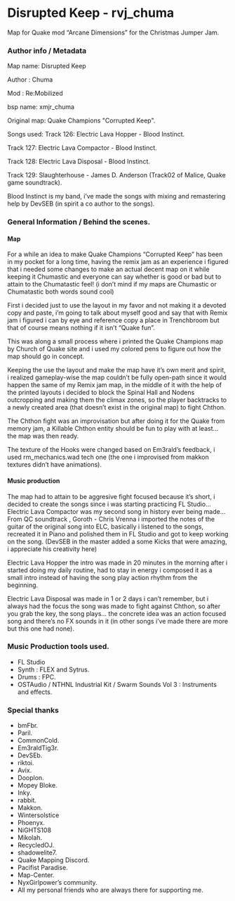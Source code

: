 # Disrupted Keep - rvj_chuma

Map for Quake mod “Arcane Dimensions” for the Christmas Jumper Jam.

### Author info / Metadata

Map name: Disrupted Keep

Author : Chuma

Mod : Re:Mobilized

bsp name: xmjr_chuma

Original map: Quake Champions "Corrupted Keep".

Songs used: 
Track 126: Electric Lava Hopper - Blood Instinct.

Track 127: Electric Lava Compactor - Blood Instinct.

Track 128: Electric Lava Disposal - Blood Instinct.

Track 129: Slaughterhouse - James D. Anderson (Track02 of Malice, Quake game soundtrack).

 Blood Instinct is my band, i’ve made the songs with mixing and remastering help by DevSEB (in spirit a co author to the songs).
### General Information / Behind the scenes.

#### Map

For a while an idea to make Quake Champions “Corrupted Keep” has been in my pocket for a long time, having the remix jam as an experience i figured that i needed some changes to make an actual decent map on it while keeping it Chumastic and everyone can say whether is good or bad but to attain to the Chumatastic feel! (i don’t mind if my maps are Chumastic or Chumatastic both words sound cool)

First i decided just to use the layout in my favor and not making it a devoted copy and paste, i’m going to talk about myself good and say that with Remix jam i figured i can by eye and reference copy a place in Trenchbroom but that of course means nothing if it isn’t “Quake fun”.

This was along a small process where i printed the Quake Champions map by Church of Quake site and i used my colored pens to figure out how the map should go in concept.

Keeping the use the layout and make the map have it’s own merit and spirit, i realized gameplay-wise the map couldn’t be fully open-path since it would happen the same of my Remix jam map, in the middle of it with the help of the printed layouts i decided to block the Spinal Hall and Nodens outcropping and making them the climax zones, so the player backtracks to a newly created area (that doesn’t exist in the original map) to fight Chthon.

The Chthon fight was an improvisation but after doing it for the Quake from memory jam, a Killable Chthon entity should be fun to play with at least… the map was then ready.

The texture of the Hooks were changed based on Em3rald’s feedback, i used rm_mechanics.wad tech one (the one i improvised from makkon textures didn’t have animations).

#### Music production

The map had to attain to be aggresive fight focused because it’s short, i decided to create the songs since i was starting practicing FL Studio… Electric Lava Compactor was my second song in history ever being made… From QC soundtrack , Goroth - Chris Vrenna i imported the notes of the guitar of the original song into ELC, basically i listened to the songs, recreated it in Piano and polished them in FL Studio and got to keep working on the song. (DevSEB in the master added a some Kicks that were amazing, i appreciate his creativity here)

Electric Lava Hopper the intro was made in 20 minutes in the morning after i started doing my daily routine, had to stay in energy i composed it as a small intro instead of having the song play action rhythm from the beginning.

Electric Lava Disposal was made in 1 or 2 days i can’t remember, but i always had the focus the song was made to fight against Chthon, so after you grab the key, the song plays… the concrete idea was an action focused song and there’s no FX sounds in it (in other songs i’ve made there are more but this one had none).

### Music Production tools used.

- FL Studio 
-  Synth : FLEX and Sytrus.
-  Drums : FPC.
-  OSTAudio / NTHNL Industrial Kit / Swarm Sounds Vol 3 : Instruments and effects.

### Special thanks

- bmFbr.
- Paril.
- CommonCold.
- Em3raldTig3r.
- DevSEb.
- riktoi.
- Avix.
- Dooplon.
- Mopey Bloke.
- Inky.
- rabbit.
- Makkon.
- Wintersolstice
- Phoenyx.
- NiGHTS108
- Mikolah.
- RecycledOJ.
- shadowelite7.
- Quake Mapping Discord.
- Pacifist Paradise.
- Map-Center.
- NyxGirlpower’s community.
- All my personal friends who are always there for supporting me.
